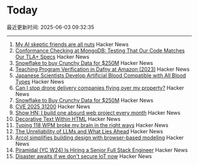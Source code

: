 # Today

最近更新时间: 2025-06-03 09:32:35

--- 
1. [My AI skeptic friends are all nuts](https://fly.io/blog/youre-all-nuts/) Hacker News
2. [Conformance Checking at MongoDB: Testing That Our Code Matches Our TLA+ Specs](https://www.mongodb.com/blog/post/engineering/conformance-checking-at-mongodb-testing-our-code-matches-our-tla-specs) Hacker News
3. [Snowflake to buy Crunchy Data for $250M](https://www.wsj.com/articles/snowflake-to-buy-crunchy-data-for-250-million-233543ab) Hacker News
4. [Teaching Program Verification in Dafny at Amazon (2023)](https://dafny.org/blog/2023/12/15/teaching-program-verification-in-dafny-at-amazon/) Hacker News
5. [Japanese Scientists Develop Artificial Blood Compatible with All Blood Types](https://www.tokyoweekender.com/entertainment/tech-trends/japanese-scientists-develop-artificial-blood/) Hacker News
6. [Can I stop drone delivery companies flying over my property?](https://www.rte.ie/brainstorm/2025/0602/1481005-drone-delivery-companies-property-legal-rights-airspace/) Hacker News
7. [Snowflake to Buy Crunchy Data for $250M](https://www.wsj.com/articles/snowflake-to-buy-crunchy-data-for-250-million-233543ab) Hacker News
8. [CVE 2025 31200](https://blog.noahhw.dev/posts/cve-2025-31200/) Hacker News
9. [Show HN: I build one absurd web project every month](https://absurd.website) Hacker News
10. [Decorative Text Within HTML](https://shkspr.mobi/blog/2025/05/decorative-text-within-html/) Hacker News
11. [Typing 118 WPM broke my brain in the right ways](http://balaji-amg.surge.sh/blog/typing-118-wpm-brain-rewiring) Hacker News
12. [The Unreliability of LLMs and What Lies Ahead](https://verissimo.substack.com/p/verissimo-monthly-may-2025) Hacker News
13. [Arcol simplifies building design with browser-based modeling](https://www.arcol.io/) Hacker News
14. [Piramidal (YC W24) Is Hiring a Senior Full Stack Engineer](https://www.ycombinator.com/companies/piramidal/jobs/1a1PgE9-senior-full-stack-engineer) Hacker News
15. [Disaster awaits if we don't secure IoT now](https://spectrum.ieee.org/iot-security-root-of-trust) Hacker News
